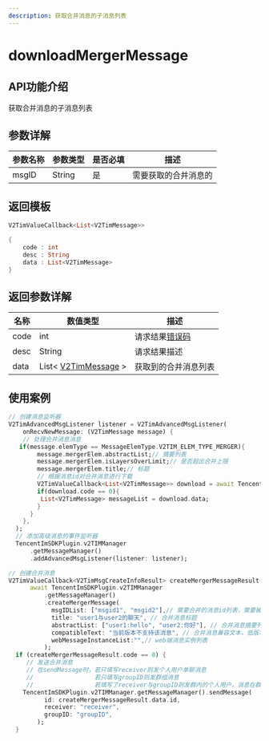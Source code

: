 ```yaml
---
description: 获取合并消息的子消息列表
---
```


# downloadMergerMessage

## API功能介绍

获取合并消息的子消息列表

## 参数详解

| 参数名称  | 参数类型   | 是否必填 | 描述         |
| ----- | ------ | ---- | ---------- |
| msgID | String | 是    | 需要获取的合并消息的 |

## 返回模板

```dart
V2TimValueCallback<List<V2TimMessage>>

{
    code : int
    desc : String
    data : List<V2TimMessage>
}
```

## 返回参数详解

| 名称   | 数值类型                                                | 描述                                                             |
| ---- | --------------------------------------------------- | -------------------------------------------------------------- |
| code | int                                                 | 请求结果[错误码](https://cloud.tencent.com/document/product/269/1671) |
| desc | String                                              | 请求结果描述                                                         |
| data | List< [V2TimMessage](../../class/v2timmessage.md) > | 获取到的合并消息列表                                                     |

## 使用案例  &#x20;

```dart
// 创建消息监听器
V2TimAdvancedMsgListener listener = V2TimAdvancedMsgListener(
    onRecvNewMessage: (V2TimMessage message) {
    // 处理合并消息消息
   if(message.elemType == MessageElemType.V2TIM_ELEM_TYPE_MERGER){
        message.mergerElem.abstractList;// 摘要列表
        message.mergerElem.isLayersOverLimit;// 是否超出合并上限
        message.mergerElem.title;// 标题
        // 根据消息id对合并消息进行下载
        V2TimValueCallback<List<V2TimMessage>> download = await TencentImSDKPlugin.v2TIMManager.getMessageManager().downloadMergerMessage(msgID: message.msgID,);
        if(download.code == 0){
         List<V2TimMessage> messageList = download.data;
        }
      }
    },
  );
  // 添加高级消息的事件监听器
  TencentImSDKPlugin.v2TIMManager
      .getMessageManager()
      .addAdvancedMsgListener(listener: listener);

// 创建合并消息
V2TimValueCallback<V2TimMsgCreateInfoResult> createMergerMessageResult =
      await TencentImSDKPlugin.v2TIMManager
          .getMessageManager()
          .createMergerMessage(
            msgIDList: ["msgid1", "msgid2"],// 需要合并的消息id列表，需要被转发的消息列表，消息列表里可以包含合并消息，不能包含群 Tips 消息
            title: "user1与user2的聊天", // 合并消息标题
            abstractList: ["user1:hello", "user2:你好"], // 合并消息摘要列表
            compatibleText: "当前版本不支持该消息", // 合并消息兼容文本，低版本 SDK 如果不支持合并消息，默认会收到一条文本消息，文本消息的内容为 compatibleText
            webMessageInstanceList:"",// web端消息实例列表
          );
  if (createMergerMessageResult.code == 0) {
     // 发送合并消息
     // 在sendMessage时，若只填写receiver则发个人用户单聊消息
     //                 若只填写groupID则发群组消息
     //                 若填写了receiver与groupID则发群内的个人用户，消息在群聊中显示，只有指定receiver能看见
    TencentImSDKPlugin.v2TIMManager.getMessageManager().sendMessage(
          id: createMergerMessageResult.data.id,
          receiver: "receiver",
          groupID: "groupID",
        );
  }
```

